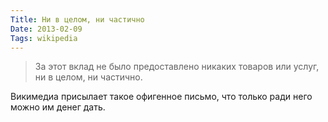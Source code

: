 ```yaml
---
Title: Ни в целом, ни частично
Date: 2013-02-09
Tags: wikipedia
---
```


> За этот вклад не было предоставлено никаких товаров или услуг, ни в целом, ни частично.

Викимедиа присылает такое офигенное письмо, что только ради него можно им денег дать.